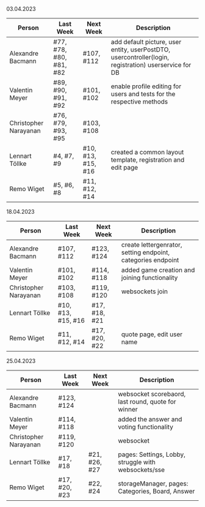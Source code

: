 03.04.2023

| Person                | Last Week               | Next Week          | Description                                                           |
|-----------------------|-------------------------|--------------------|-----------------------------------------------------------------------|
| Alexandre Bacmann     | #77, #78, #80, #81, #82 | #107, #112         | add default picture, user entity, userPostDTO, usercontroller(login, registration) userservice for DB|
| Valentin Meyer        | #89, #90, #91, #92      | #101, #102         | enable profile editing for users and tests for the respective methods |
| Christopher Narayanan | #76, #79, #93, #95      | #103, #108         |                                                                       |
| Lennart Töllke        | #4, #7, #9              | #10, #13, #15, #16 | created a common layout template, registration and edit page          |
| Remo Wiget            | #5, #6, #8              | #11, #12, #14      |                                                                       |

18.04.2023

| Person                | Last Week          | Next Week     | Description                                                |
|-----------------------|--------------------|---------------|------------------------------------------------------------|
| Alexandre Bacmann     | #107, #112         | #123, #124    | create lettergenrator, setting endpoint, categories endpoint |
| Valentin Meyer        | #101, #102         | #114, #118    | added game creation and joining functionality              |
| Christopher Narayanan | #103, #108         | #119, #120    | websockets join                                            |
| Lennart Töllke        | #10, #13, #15, #16 | #17, #18, #21 |                                                            |
| Remo Wiget            | #11, #12, #14      | #17, #20, #22 | quote page, edit user name                                 |

25.04.2023


| Person                | Last Week  | Next Week          | Description                                      |
|-----------------------|------------|--------------------|--------------------------------------------------|
| Alexandre Bacmann     | #123, #124 |                    |websocket scorebaord, last round, quote for winner|
| Valentin Meyer        | #114, #118 |                    |added the answer and voting functionality         |
| Christopher Narayanan | #119, #120 |                    |websocket                                         |
| Lennart Töllke        | #17, #18 | #21, #26, #27 |  pages: Settings, Lobby, struggle with websockets/sse            |
| Remo Wiget            | #17, #20, #23 | #22, #24          | storageManager, pages: Categories, Board, Answer            |